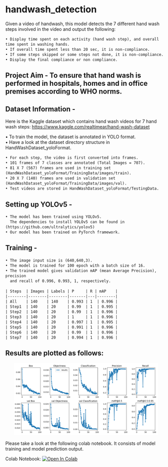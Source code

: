 # handwash_detection
Given a video of handwash, this model detects the 7 different hand wash steps involved in the video and output the following:

    • Display time spent on each activity (hand wash step), and overall time spent in washing hands. 
    • If overall time spent less than 20 sec, it is non-compliance.
    • If some steps skipped or some steps not done, it is non-compliance.
    • Display the final compliance or non compliance.
    

Project Aim - To ensure that hand wash is performed in hospitals, homes and in office premises according to WHO norms.
-------------------------------------------------------------------------------------------------------------  
  
  
Dataset Information - 
---------------------

Here is the Kaggle dataset which contains hand wash videos for 7 hand wash steps:
https://www.kaggle.com/realtimear/hand-wash-dataset 

• To train the model, the dataset is annotated in YOLO format. <br/>
• Have a look at the dataset directory structure in HandWashDataset_yoloFormat.
    
    • For each step, the video is first converted into frames.
    • 101 frames of 7 classes are annotated (Total Images = 707).
    • 81 X 7 (567) frames are used in training set (HandWashDataset_yoloFormat/TrainingData/images/train).
    • 20 X 7 (140) frames are used in validation set (HandWashDataset_yoloFormat/TrainingData/images/val).
    • Test videos are stored in HandWashDataset_yoloFormat/TestingData.
    

Setting up YOLOv5 - 
-------------------

    • The model has been trained using YOLOv5.
      The dependencies to install YOLOv5 can be found in (https://github.com/ultralytics/yolov5)
    • Our model has been trained on PyTorch framework.
    

Training - 
----------

    • The image input size is (640,640,3).
    • The model is trained for 100 epoch with a batch size of 16.
    • The trained model gives validation mAP (mean Average Precision), precision
      and recall of 0.996, 0.993, 1, respectively.
    
    | Steps  | Images | Labels | P     | R | mAP    |
    |--------|--------|--------|-------|---|--------|
    | All    | 140    | 140    | 0.993 | 1  | 0.996 |
    | Step1  | 140    | 20     | 0.99  | 1  | 0.995 |
    | Step2  | 140    | 20     | 0.99  | 1  | 0.996 |
    | Step3  | 140    | 20     | 1     | 1  | 0.996 |
    | Step4  | 140    | 20     | 0.997 | 1  | 0.995 |
    | Step5  | 140    | 20     | 0.991 | 1  | 0.996 |
    | Step6  | 140    | 20     | 0.99  | 1  | 0.996 |    
    | Step7  | 140    | 20     | 0.994 | 1  | 0.996 |
    
   
Results are plotted as follows:
-------------------------------
   
<p align="center">
    <img src="results.png" width="450" title="results">
</p>
    
    
Please take a look at the following colab notebook.
It consists of model training and model prediction output.

Colab Notebook:
[![Open In Colab](https://colab.research.google.com/assets/colab-badge.svg)](https://colab.research.google.com/drive/1-LVe0ewmRyOwZN8Kr20DDEjDhK73gpLp?authuser=1)
